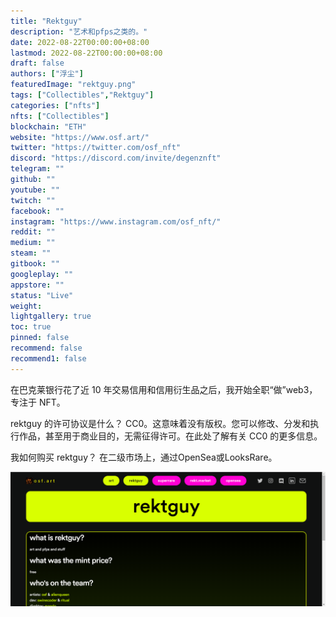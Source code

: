 ```yaml
---
title: "Rektguy"
description: "艺术和pfps之类的。"
date: 2022-08-22T00:00:00+08:00
lastmod: 2022-08-22T00:00:00+08:00
draft: false
authors: ["浮尘"]
featuredImage: "rektguy.png"
tags: ["Collectibles","Rektguy"]
categories: ["nfts"]
nfts: ["Collectibles"]
blockchain: "ETH"
website: "https://www.osf.art/"
twitter: "https://twitter.com/osf_nft"
discord: "https://discord.com/invite/degenznft"
telegram: ""
github: ""
youtube: ""
twitch: ""
facebook: ""
instagram: "https://www.instagram.com/osf_nft/"
reddit: ""
medium: ""
steam: ""
gitbook: ""
googleplay: ""
appstore: ""
status: "Live"
weight: 
lightgallery: true
toc: true
pinned: false
recommend: false
recommend1: false
---
```

在巴克莱银行花了近 10 年交易信用和信用衍生品之后，我开始全职“做”web3，专注于 NFT。

rektguy 的许可协议是什么？
CC0。这意味着没有版权。您可以修改、分发和执行作品，甚至用于商业目的，无需征得许可。在此处了解有关 CC0 的更多信息。

我如何购买 rektguy？
在二级市场上，通过OpenSea或LooksRare。

![68](68.png)